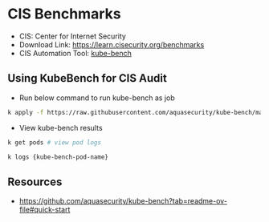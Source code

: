 # CIS Benchmarks

* CIS: Center for Internet Security
* Download Link: https://learn.cisecurity.org/benchmarks
* CIS Automation Tool: [kube-bench](https://github.com/aquasecurity/kube-bench)

## Using KubeBench for CIS Audit

* Run below command to run kube-bench as job

```bash
k apply -f https://raw.githubusercontent.com/aquasecurity/kube-bench/main/job.yaml
```

* View kube-bench results

```bash
k get pods # view pod logs

k logs {kube-bench-pod-name}
```

## Resources

* https://github.com/aquasecurity/kube-bench?tab=readme-ov-file#quick-start